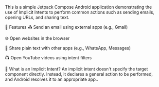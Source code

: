 This is a simple Jetpack Compose Android application demonstrating the use of Implicit Intents 
to perform common actions such as sending emails, opening URLs, and sharing text.

🚀 Features
📤 Send an email using external apps (e.g., Gmail)

🌐 Open websites in the browser

📲 Share plain text with other apps (e.g., WhatsApp, Messages)

📺 Open YouTube videos using intent filters

📌 What is an Implicit Intent?
An implicit intent doesn't specify the target component directly.
Instead, it declares a general action to be performed, and Android resolves it to an appropriate app..
